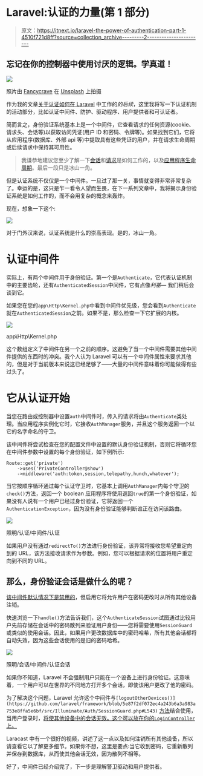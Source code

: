 # Laravel:认证的力量(第 1 部分)

> 原文：<https://itnext.io/laravel-the-power-of-authentication-part-1-4510f721d8ff?source=collection_archive---------2----------------------->

## 忘记在你的控制器中使用讨厌的逻辑。学真道！

![](img/d639e6bfe3413c617fcdcf5382a55e8e.png)

照片由 [Fancycrave](https://unsplash.com/@fancycrave?utm_source=medium&utm_medium=referral) 在 [Unsplash](https://unsplash.com?utm_source=medium&utm_medium=referral) 上拍摄

作为我的文章[关于认证如何在 Laravel](https://medium.com/@DarkGhostHunter/laravel-making-your-own-passwordless-auth-guard-b7740c89adf8) 中工作的*的后续*，这里我将写一下认证机制的活动部分，比如认证中间件、防护、驱动程序、用户提供者和可认证者。

简而言之，身份验证系统基本上是一个中间件，它查看请求的任何资源(cookie、请求头、会话等)以获取访问凭证(用户 ID 和密码、令牌等)。如果找到它们，它将从应用程序(数据库、外部 api 等)中提取具有这些凭证的用户，并在请求生命周期或后续请求中保持其可用性。

> 我谦恭地建议您至少了解一下[会话](https://laravel.com/docs/session)和[请求](https://laravel.com/docs/requests)是如何工作的，以及[应用程序生命周期](https://laravel.com/docs/5.8/lifecycle)。最后一段只是冰山一角。

但是认证系统不仅仅是一个中间件。一旦过了那一关，事情就变得非常非常复杂了。幸运的是，这只是乍一看令人望而生畏，在下一系列文章中，我将揭示身份验证系统是如何工作的，而不会用复杂的概念来轰炸。

现在，想象一下这个:

![](img/63736faff5c3009965ccb513568f76a7.png)

对于门外汉来说，认证系统是什么的崇高表现。是的，冰山一角。

# 认证中间件

实际上，有两个中间件用于身份验证。第一个是`Authenticate`，它代表认证机制中的主要齿轮，还有`AuthenticatedSession`中间件，它有点像*利基—* 我们稍后会谈到它。

如果您在您的`app\Http\Kernel.php`中看到中间件优先级，您会看到`Authenticate`就在`AuthenticatedSession`之前。如果不是，那么检查一下它扩展的内核。

![](img/69e109b00d9bcea39be30a1b69cad73a.png)

app\Http\Kernel.php

这个数组定义了中间件在另一个之前的顺序。这避免了当一个中间件需要其他中间件提供的东西时的冲突。我个人认为 Laravel 可以有一个中间件属性来要求其他的，但是对于当前版本来说这已经足够了——大量的中间件意味着你可能做得有些过头了。

# 它从认证开始

当您在路由或控制器中设置`auth`中间件时，传入的请求将由`Authenticate`类处理。当应用程序实例化它时，它接收`AuthManager`服务，并且这个服务返回一个以它的名字命名的守卫。

该中间件将尝试检查在您的配置文件中设置的默认身份验证机制，否则它将循环您在中间件参数中设置的每个身份验证，如下例所示:

```
Route::get('private')
    ->uses('PrivateController@show')
    ->middleware('auth:token,session,telepathy,hunch,whatever');
```

当它按顺序循环通过每个认证守卫时，它基本上调用`AuthManager`内每个守卫的`check()`方法，返回一个 boolean 应用程序将使用返回`true`的第一个身份验证，如果没有人说有一个用户已经过身份验证，它将返回一个`AuthenticationException`，因为没有身份验证能够判断谁正在访问该路由。

![](img/b9789b7b1c03c6682b95f733b124f847.png)

照明/认证/中间件/认证

如果用户没有通过`redirectTo()`方法进行身份验证，该异常将接收您希望重定向到的 URL，该方法接收请求作为参数。例如，您可以根据请求的位置将用户重定向到不同的 URL。

## 那么，身份验证会话是做什么的呢？

[该中间件默认情况下是禁用的](https://github.com/laravel/laravel/blob/master/app/Http/Kernel.php#L34)，但启用它将允许用户在密码更改时从所有其他设备注销。

快速浏览一下`handle()`方法告诉我们，这个`AuthenticateSession`试图通过比较用户先前存储在会话中的密码散列来验证用户身份——您将需要使用`SessionGuard`或类似的使用会话。因此，如果用户更改数据库中的密码哈希，所有其他会话都将自动失效，因为这些会话使用的是旧的密码哈希。

![](img/3809453ff6f5809c5e22c3a2addb1fe3.png)

照明/会话/中间件/认证会话

如果你不知道，Laravel 不会强制用户只能在一个设备上进行身份验证。这意味着，一个用户可以在世界的不同地方打开多个会话，即使该用户更改了他的密码。

为了解决这个问题，Laravel 允许这个中间件与`[logoutOtherDevices()](https://github.com/laravel/framework/blob/5e87f2df072ec4a243b6a3a983a753e8ffa5e6bf/src/Illuminate/Auth/SessionGuard.php#L543)` [方法](https://github.com/laravel/framework/blob/5e87f2df072ec4a243b6a3a983a753e8ffa5e6bf/src/Illuminate/Auth/SessionGuard.php#L543)结合使用，当用户登录时，[将使其他设备中的会话无效。这个可以放在你的`LoginController`上。](https://laravel.com/docs/5.8/authentication#invalidating-sessions-on-other-devices)

Laracast 中有一个很好的视频，讲述了这一点以及如何注销所有其他设备，所以请查看它以了解更多细节。如果你不想，这里是要点:当它收到密码，它重新散列并保存到数据库，从而使其他会话无效，因为散列不相等。

好了，中间件已经介绍完了，下一步是理解警卫驱动和用户提供者。